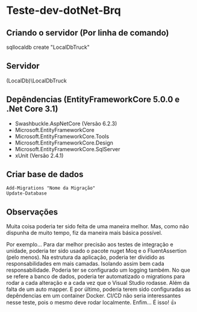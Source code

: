 # Teste-dev-dotNet-Brq

## Criando o servidor (Por linha de comando)
sqllocaldb create "LocalDbTruck"

## Servidor
(LocalDb)\LocalDbTruck

## Depêndencias (EntityFrameworkCore 5.0.0 e .Net Core 3.1)

- Swashbuckle.AspNetCore (Versão 6.2.3)
- Microsoft.EntityFrameworkCore
- Microsoft.EntityFrameworkCore.Tools
- Microsoft.EntityFrameworkCore.Design
- Microsoft.EntityFrameworkCore.SqlServer
- xUnit (Versão 2.4.1)

## Criar base de dados
```
Add-Migrations "Nome da Migração"
Update-Database
```

## Observações
Muita coisa poderia ter sido feita de uma maneira melhor.
Mas, como não dispunha de muito tempo, fiz da maneira mais básica possível.

Por exemplo... Para dar melhor precisão aos testes de integração e unidade,
poderia ter sido usado o pacote nuget Moq e o FluentAssertion (pelo menos).
Na estrutura da aplicação, poderia ter dividido as responsabilidades em mais
camadas. Isolando assim bem cada responsabilidade. Poderia ter se configurado
um logging também.
No que se refere a banco de dados, poderia ter automatizado o migrations
para rodar a cada alteração e a cada vez que o Visual Studio rodasse. Além da
falta de um auto mapper.
E por último, poderia terem sido configuradas as depêndencias em um container
Docker. CI/CD não seria interessantes nesse teste, pois o mesmo deve rodar
localmente.
Enfim... É isso! 👍
